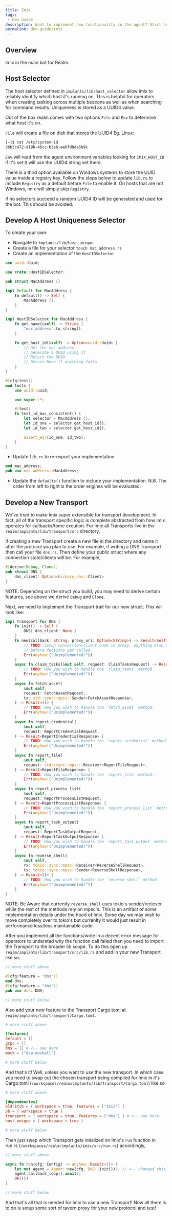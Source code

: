 ```yaml
---
title: Imix
tags:
 - Dev Guide
description: Want to implement new functionality in the agent? Start here!
permalink: dev-guide/imix
---
```


## Overview

Imix in the main bot for Realm.

## Host Selector

The host selector defined in `implants/lib/host_selector` allow imix to reliably identify which host it's running on. This is helpful for operators when creating tasking across multiple beacons as well as when searching for command results. Uniqueness is stored as a UUID4 value.

Out of the box realm comes with two options `File` and `Env` to determine what host it's on.

`File` will create a file on disk that stores the UUID4 Eg. Linux:

```bash
[~]$ cat /etc/system-id
36b3c472-d19b-46cc-b3e6-ee6fd8da5b9c
```

`Env` will read from the agent environment variables looking for `IMIX_HOST_ID` if it's set it will use the UUID4 string set there.

There is a third option available on Windows systems to store the UUID value inside a registry key. Follow the steps below to update `lib.rs` to include `Registry` as a default before `File` to enable it. On hosts that are not Windows, imix will simply skip `Registry`.

If no selectors succeed a random UUID4 ID will be generated and used for the bot. This should be avoided.

## Develop A Host Uniqueness Selector

To create your own:

- Navigate to `implants/lib/host_unique`
- Create a file for your selector `touch mac_address.rs`
- Create an implementation of the `HostIDSelector`

```rust
use uuid::Uuid;

use crate::HostIDSelector;

pub struct MacAddress {}

impl Default for MacAddress {
    fn default() -> Self {
        MacAddress {}
    }
}

impl HostIDSelector for MacAddress {
    fn get_name(&self) -> String {
        "mac_address".to_string()
    }

    fn get_host_id(&self) -> Option<uuid::Uuid> {
        // Get the mac address
        // Generate a UUID using it
        // Return the UUID
        // Return None if anything fails
    }
}

#[cfg(test)]
mod tests {
    use uuid::uuid;

    use super::*;

    #[test]
    fn test_id_mac_consistent() {
        let selector = MacAddress {};
        let id_one = selector.get_host_id();
        let id_two = selector.get_host_id();

        assert_eq!(id_one, id_two);
    }
}
```

- Update `lib.rs` to re-export your implementation

```rust
mod mac_address;
pub use mac_address::MacAddress;
```

- Update the `defaults()` function to include your implementation. N.B. The order from left to right is the order engines will be evaluated.

## Develop a New Transport

We've tried to make Imix super extensible for transport development. In fact, all of the transport specific logic is complete abstracted from how Imix operates for callbacks/tome excution. For Imix all Transports live in the `realm/implants/lib/transport/src` directory.

If creating a new Transport create a new file in the directory and name it after the protocol you plan to use. For example, if writing a DNS Transport then call your file `dns.rs`. Then define your public struct where any connection state/clients will be. For example,

```rust
#[derive(Debug, Clone)]
pub struct DNS {
    dns_client: Option<hickory_dns::Client>
}
```

NOTE: Depending on the struct you build, you may need to derive certain features, see above we derive `Debug` and `Clone`.

Next, we need to implement the Transport trait for our new struct. This will look like:

```rust
impl Transport for DNS {
    fn init() -> Self {
        DNS{ dns_client: None }
    }
    fn new(callback: String, proxy_uri: Option<String>) -> Result<Self> {
        // TODO: setup connection/client hook in proxy, anything else needed
        // before fuctions get called.
        Err(anyhow!("Unimplemented!"))
    }
    async fn claim_tasks(&mut self, request: ClaimTasksRequest) -> Result<ClaimTasksResponse> {
        // TODO: How you wish to handle the `claim_tasks` method.
        Err(anyhow!("Unimplemented!"))
    }
    async fn fetch_asset(
        &mut self,
        request: FetchAssetRequest,
        tx: std::sync::mpsc::Sender<FetchAssetResponse>,
    ) -> Result<()> {
        // TODO: How you wish to handle the `fetch_asset` method.
        Err(anyhow!("Unimplemented!"))
    }
    async fn report_credential(
        &mut self,
        request: ReportCredentialRequest,
    ) -> Result<ReportCredentialResponse> {
        // TODO: How you wish to handle the `report_credential` method.
        Err(anyhow!("Unimplemented!"))
    }
    async fn report_file(
        &mut self,
        request: std::sync::mpsc::Receiver<ReportFileRequest>,
    ) -> Result<ReportFileResponse> {
        // TODO: How you wish to handle the `report_file` method.
        Err(anyhow!("Unimplemented!"))
    }
    async fn report_process_list(
        &mut self,
        request: ReportProcessListRequest,
    ) -> Result<ReportProcessListResponse> {
        // TODO: How you wish to handle the `report_process_list` method.
        Err(anyhow!("Unimplemented!"))
    }
    async fn report_task_output(
        &mut self,
        request: ReportTaskOutputRequest,
    ) -> Result<ReportTaskOutputResponse> {
        // TODO: How you wish to handle the `report_task_output` method.
        Err(anyhow!("Unimplemented!"))
    }
    async fn reverse_shell(
        &mut self,
        rx: tokio::sync::mpsc::Receiver<ReverseShellRequest>,
        tx: tokio::sync::mpsc::Sender<ReverseShellResponse>,
    ) -> Result<()> {
        // TODO: How you wish to handle the `reverse_shell` method.
        Err(anyhow!("Unimplemented!"))
    }
}
```

NOTE: Be Aware that currently `reverse_shell` uses tokio's sender/reciever while the rest of the methods rely on mpsc's. This is an artifact of some implementation details under the hood of Imix. Some day we may wish to move completely over to tokio's but currenlty it would just result in performance loss/less maintainable code.

After you implement all the functions/write in a decent error message for operators to understad why the function call failed then you need to import the Transport to the broader lib scope. To do this open up `realm/implants/lib/transport/src/lib.rs` and add in your new Transport like so:

```rust
// more stuff above

#[cfg(feature = "dns")]
mod dns;
#[cfg(feature = "dns")]
pub use dns::DNS;

// more stuff below
```

Also add your new feature to the Transport Cargo.toml at `realm/implants/lib/transport/Cargo.toml`.

```toml
# more stuff above

[features]
default = []
grpc = []
dns = [] # <-- see here
mock = ["dep:mockall"]

# more stuff below
```

And that's it! Well, unless you want to _use_ the new transport. In which case you need to swap out the chosen transport being compiled for Imix in it's Cargo.toml (`/workspaces/realm/implants/lib/transport/Cargo.toml`) like so

```toml
# more stuff above

[dependencies]
eldritch = { workspace = true, features = ["imix"] }
pb = { workspace = true }
transport = { workspace = true, features = ["dns"] } # <-- see here
host_unique = { workspace = true }

# more stuff below
```

Then just swap which Transport gets intialized on Imix's `run` function in run.rs (`/workspaces/realm/implants/imix/src/run.rs`) accordingly,

```rust
// more stuff above

async fn run(cfg: Config) -> anyhow::Result<()> {
    let mut agent = Agent::new(cfg, DNS::init())?; // <-- changed this (also imported it)
    agent.callback_loop().await?;
    Ok(())
}

// more stuff below
```

And that's all that is needed for Imix to use a new Transport! Now all there is to do is setup some sort of tavern proxy for your new protocol and test!
